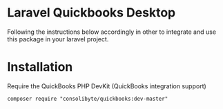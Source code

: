 # Laravel  Quickbooks Desktop 


Following the instructions below accordingly in other  to integrate and use this package in your laravel project.



# Installation

Require the QuickBooks PHP DevKit (QuickBooks integration support)

    composer require "consolibyte/quickbooks:dev-master"



